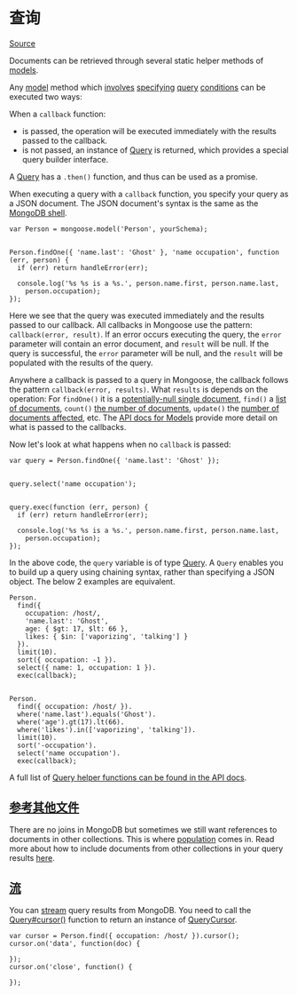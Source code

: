 # 查询

[Source](http://mongoosejs.com/docs/queries.html "Permalink to Mongoose v5.0.1: Queries")

Documents can be retrieved through several static helper methods of [models][1].

Any [model][2] method which [involves][3] [specifying][4] [query][5] [conditions][6] can be executed two ways:

When a `callback` function:

* is passed, the operation will be executed immediately with the results passed to the callback.
* is not passed, an instance of [Query][7] is returned, which provides a special query builder interface.

A [Query][7] has a `.then()` function, and thus can be used as a promise.

When executing a query with a `callback` function, you specify your query as a JSON document. The JSON document's syntax is the same as the [MongoDB shell][8].


    var Person = mongoose.model('Person', yourSchema);


    Person.findOne({ 'name.last': 'Ghost' }, 'name occupation', function (err, person) {
      if (err) return handleError(err);

      console.log('%s %s is a %s.', person.name.first, person.name.last,
        person.occupation);
    });


Here we see that the query was executed immediately and the results passed to our callback. All callbacks in Mongoose use the pattern: `callback(error, result)`. If an error occurs executing the query, the `error` parameter will contain an error document, and `result` will be null. If the query is successful, the `error` parameter will be null, and the `result` will be populated with the results of the query.

Anywhere a callback is passed to a query in Mongoose, the callback follows the pattern `callback(error, results)`. What `results` is depends on the operation: For `findOne()` it is a [potentially-null single document][9], `find()` a [list of documents][3], `count()` [the number of documents][5], `update()` the [number of documents affected][6], etc. The [API docs for Models][10] provide more detail on what is passed to the callbacks.

Now let's look at what happens when no `callback` is passed:


    var query = Person.findOne({ 'name.last': 'Ghost' });


    query.select('name occupation');


    query.exec(function (err, person) {
      if (err) return handleError(err);

      console.log('%s %s is a %s.', person.name.first, person.name.last,
        person.occupation);
    });


In the above code, the `query` variable is of type [Query][7]. A `Query` enables you to build up a query using chaining syntax, rather than specifying a JSON object. The below 2 examples are equivalent.


    Person.
      find({
        occupation: /host/,
        'name.last': 'Ghost',
        age: { $gt: 17, $lt: 66 },
        likes: { $in: ['vaporizing', 'talking'] }
      }).
      limit(10).
      sort({ occupation: -1 }).
      select({ name: 1, occupation: 1 }).
      exec(callback);


    Person.
      find({ occupation: /host/ }).
      where('name.last').equals('Ghost').
      where('age').gt(17).lt(66).
      where('likes').in(['vaporizing', 'talking']).
      limit(10).
      sort('-occupation').
      select('name occupation').
      exec(callback);


A full list of [Query helper functions can be found in the API docs][11].

## [参考其他文件][12]

There are no joins in MongoDB but sometimes we still want references to documents in other collections. This is where [population][13] comes in. Read more about how to include documents from other collections in your query results [here][14].

## [流][15]

You can [stream][16] query results from MongoDB. You need to call the [Query#cursor()][17] function to return an instance of [QueryCursor][18].


    var cursor = Person.find({ occupation: /host/ }).cursor();
    cursor.on('data', function(doc) {

    });
    cursor.on('close', function() {

    });


[1]: http://mongoosejs.com/models.html
[2]: http://mongoosejs.com/api.html#model_Model
[3]: http://mongoosejs.com/api.html#model_Model.find
[4]: http://mongoosejs.com/api.html#model_Model.findById
[5]: http://mongoosejs.com/api.html#model_Model.count
[6]: http://mongoosejs.com/api.html#model_Model.update
[7]: http://mongoosejs.com/api.html#query-js
[8]: http://docs.mongodb.org/manual/tutorial/query-documents/
[9]: http://mongoosejs.com/api.html#model_Model.findOne
[10]: http://mongoosejs.com/api.html#model-js
[11]: http://mongoosejs.com/docs/api.html#query-js
[12]: http://mongoosejs.com#refs
[13]: http://mongoosejs.com/populate.html
[14]: http://mongoosejs.com/api.html#query_Query-populate
[15]: http://mongoosejs.com#streaming
[16]: http://nodejs.org/api/stream.html
[17]: http://mongoosejs.com/api.html#query_Query-cursor
[18]: http://mongoosejs.com/api.html#querycursor-js


